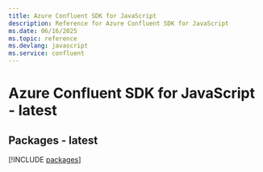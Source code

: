 ```yaml
---
title: Azure Confluent SDK for JavaScript
description: Reference for Azure Confluent SDK for JavaScript
ms.date: 06/16/2025
ms.topic: reference
ms.devlang: javascript
ms.service: confluent
---
```

# Azure Confluent SDK for JavaScript - latest
## Packages - latest
[!INCLUDE [packages](confluent-index.md)]